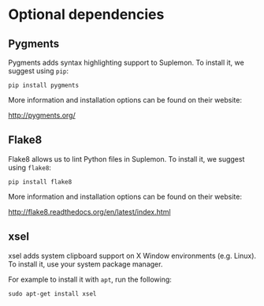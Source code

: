 Optional dependencies
=====================

## Pygments
Pygments adds syntax highlighting support to Suplemon. To install it, we suggest using `pip`:

    pip install pygments

More information and installation options can be found on their website:

http://pygments.org/

## Flake8
Flake8 allows us to lint Python files in Suplemon. To install it, we suggest using `flake8`:

    pip install flake8

More information and installation options can be found on their website:

http://flake8.readthedocs.org/en/latest/index.html

## xsel
xsel adds system clipboard support on X Window environments (e.g. Linux). To install it, use your system package manager.

For example to install it with `apt`, run the following:

    sudo apt-get install xsel
